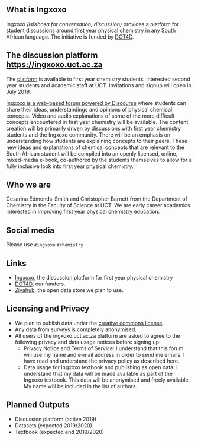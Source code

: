 ## What is Ingxoxo
Ingxoxo *(isiXhosa for conversation, discussion)* provides a platform for student discussions around first year physical chemistry in any South African language. The initiative is funded by [DOT4D](http://www.dot4d.uct.ac.za/dot4d-grantees). 

## The discussion platform https://ingxoxo.uct.ac.za
The [platform](https://ingxoxo.uct.ac.za) is available to first year chemistry students, interested second year students and academic staff at UCT. Invitations and signup will open in July 2019.

[Ingxoxo is a web-based forum powered by Discourse](https://ingxoxo.uct.ac.za) where students can share their ideas, understandings and opinions of physical chemical concepts.  Video and audio explanations of some of the more difficult concepts encountered in first year chemistry will be available. The content creation will be primarily driven by discussions with first year chemistry students and the Ingxoxo community. There will be an emphasis on understanding how students are explaining concepts to their peers. These new ideas and explanations of chemical concepts that are relevant to the South African student will be compiled into an openly licensed, online, mixed-media e-book, co-authored by the students themselves to allow for a fully inclusive look into first year physical chemistry. 

## Who we are 
Cesarina Edmonds-Smith and Christopher Barnett from the Department of Chemistry in the Faculty of Science at UCT.
We are early career academics interested in improving first year physical chemistry education. 

## Social media
Please use `#ingxoxo` `#chemistry`

## Links
- [Ingxoxo](https://ingxoxo.uct.ac.za), the discussion platform for first year physical chemistry
- [DOT4D](http://www.dot4d.uct.ac.za/dot4d-grantees), our funders.
- [Zivahub](https://zivahub.uct.ac.za/), the open data store we plan to use.

## Licensing and Privacy
- We plan to publish data under the [creative commons license](https://choosealicense.com/licenses/cc-by-4.0/).
- Any data from surveys is completely anonymised. 
- All users of the ingxoxo.uct.ac.za platform are asked to agree to the following privacy and data usage notices before signing up:
  - Privacy Notice and Terms of Service: I understand that this forum will use my name and e-mail address in order to send me emails. I have read and understand the privacy policy as described here.
  - Data usage for Ingxoxo textbook and publishing as open data: I understand that my data will be made available as part of the Ingxoxo textbook. This data will be anonymised and freely available. My name will be included in the list of authors.

## Planned Outputs
- Discussion platform (active 2019)
- Datasets (expected 2019/2020)
- Textbook (expected end 2019/2020)
